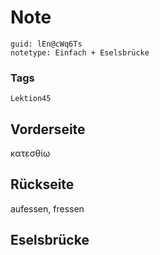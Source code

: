 # Note
```
guid: lEn@cWq6Ts
notetype: Einfach + Eselsbrücke
```

### Tags
```
Lektion45
```

## Vorderseite
κατεσθίω

## Rückseite
aufessen, fressen

## Eselsbrücke

